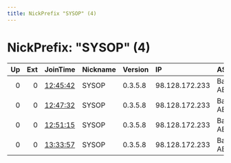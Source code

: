 ```yaml
---
title: NickPrefix "SYSOP" (4)
---
```


# NickPrefix: "SYSOP" (4)

|   Up |   Ext | JoinTime                                                                                            | Nickname   | Version   | IP             | AS         | CC   |   ORp |   Dirp | OS    | Contact   |   eFamMembers |
|-----:|------:|:----------------------------------------------------------------------------------------------------|:-----------|:----------|:---------------|:-----------|:-----|------:|-------:|:------|:----------|--------------:|
|    0 |     0 | [12:45:42](https://metrics.torproject.org/rs.html#details/138361DB351815A6BA1F41EED8E518D6886973AF) | SYSOP      | 0.3.5.8   | 98.128.172.233 | Bahnhof AB | se   |     1 |      2 | Linux | None      |             1 |
|    0 |     0 | [12:47:32](https://metrics.torproject.org/rs.html#details/030F1726F9BA9AE3ACF5C6E168BB85338632C6DB) | SYSOP      | 0.3.5.8   | 98.128.172.233 | Bahnhof AB | se   |     1 |      2 | Linux | None      |             1 |
|    0 |     0 | [12:51:15](https://metrics.torproject.org/rs.html#details/27A98FEC4EF4C687A4C0504410D678C717F60E9B) | SYSOP      | 0.3.5.8   | 98.128.172.233 | Bahnhof AB | se   |     1 |      2 | Linux | None      |             1 |
|    0 |     0 | [13:33:57](https://metrics.torproject.org/rs.html#details/8F2D4E6CB6ADF6900A61CD6C1269ECB4071D7C5C) | SYSOP      | 0.3.5.8   | 98.128.172.233 | Bahnhof AB | se   |     1 |      2 | Linux | None      |             1 |
